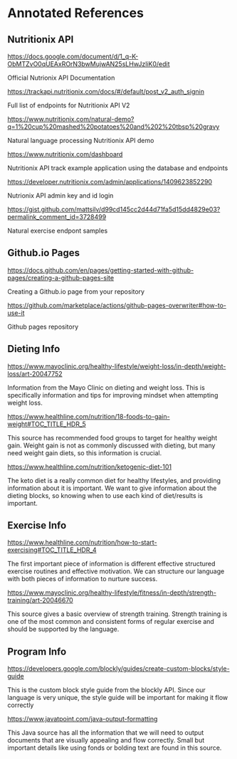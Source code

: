 # Annotated References

## Nutritionix API

https://docs.google.com/document/d/1_q-K-ObMTZvO0qUEAxROrN3bwMujwAN25sLHwJzliK0/edit

Official Nutrionix API Documentation

https://trackapi.nutritionix.com/docs/#/default/post_v2_auth_signin

Full list of endpoints for Nutritionix API V2

https://www.nutritionix.com/natural-demo?q=1%20cup%20mashed%20potatoes%20and%202%20tbsp%20gravy

Natural language processing Nutritionix API demo

https://www.nutritionix.com/dashboard

Nutritionix API track example application using the database and endpoints

https://developer.nutritionix.com/admin/applications/1409623852290

Nutrionix API admin key and id login 

https://gist.github.com/mattsilv/d99cd145cc2d44d71fa5d15dd4829e03?permalink_comment_id=3728499

Natural exercise endpont samples

## Github.io Pages

https://docs.github.com/en/pages/getting-started-with-github-pages/creating-a-github-pages-site

Creating a Github.io page from your repository

https://github.com/marketplace/actions/github-pages-overwriter#how-to-use-it

Github pages repository

## Dieting Info

https://www.mayoclinic.org/healthy-lifestyle/weight-loss/in-depth/weight-loss/art-20047752 

Information from the Mayo Clinic on dieting and weight loss. This is specifically information and tips for improving mindset when attempting weight loss.

https://www.healthline.com/nutrition/18-foods-to-gain-weight#TOC_TITLE_HDR_5 

This source has recommended food groups to target for healthy weight gain. Weight gain is not as commonly discussed with dieting, but many need weight gain diets, so this information is crucial. 

https://www.healthline.com/nutrition/ketogenic-diet-101 

The keto diet is a really common diet for healthy lifestyles, and providing information about it is important. We want to give information about the dieting blocks, so knowing when to use each kind of diet/results is important.

## Exercise Info

https://www.healthline.com/nutrition/how-to-start-exercising#TOC_TITLE_HDR_4 

The first important piece of information is different effective structured exercise routines and effective motivation. We can structure our language with both pieces of information to nurture success.

https://www.mayoclinic.org/healthy-lifestyle/fitness/in-depth/strength-training/art-20046670

This source gives a basic overview of strength training. Strength training is one of the most common and consistent forms of regular exercise and should be supported by the language.

## Program Info

https://developers.google.com/blockly/guides/create-custom-blocks/style-guide 

This is the custom block style guide from the blockly API. Since our language is very unique, the style guide will be important for making it flow correctly

https://www.javatpoint.com/java-output-formatting 

This Java source has all the information that we will need to output documents that are visually appealing and flow correctly. Small but important details like using fonds or bolding text are found in this source.

